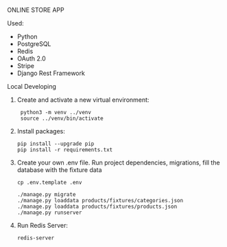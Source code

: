 ONLINE STORE APP

Used:
- Python
- PostgreSQL
- Redis
- OAuth 2.0
- Stripe
- Django Rest Framework

Local Developing
    
1. Create and activate a new virtual environment:
    
        python3 -m venv ../venv
        source ../venv/bin/activate

2. Install packages:

       pip install --upgrade pip
       pip install -r requirements.txt

3. Create your own .env file. Run project dependencies, migrations, fill the database with the fixture data

       cp .env.template .env
       
       ./manage.py migrate
       ./manage.py loaddata products/fixtures/categories.json
       ./manage.py loaddata products/fixtures/products.json
       ./manage.py runserver 
4. Run Redis Server:

       redis-server